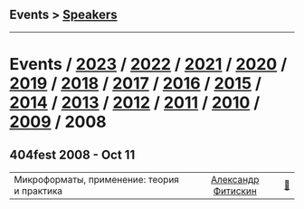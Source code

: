 ## Events > [Speakers](speakers.md)
---

# Events / [2023](/2023.md) / [2022](/2022.md) / [2021](/2021.md) / [2020](/2020.md) / [2019](/2019.md) / [2018](/2018.md) / [2017](/2017.md) / [2016](/2016.md) / [2015](/2015.md) / [2014](/2014.md) / [2013](/2013.md) / [2012](/2012.md) / [2011](/2011.md) / [2010](/2010.md) / [2009](/2009.md) / 2008 

## 404fest 2008 - Oct 11 
| | | |
| --- | :---: | --- |
| Микроформаты, применение: теория и практика  |  [Александр Фитискин](speakers/Александр%20Фитискин.md)  | [:notebook:](http://2008.404fest.ru/files/afitiskin.pdf)   |
